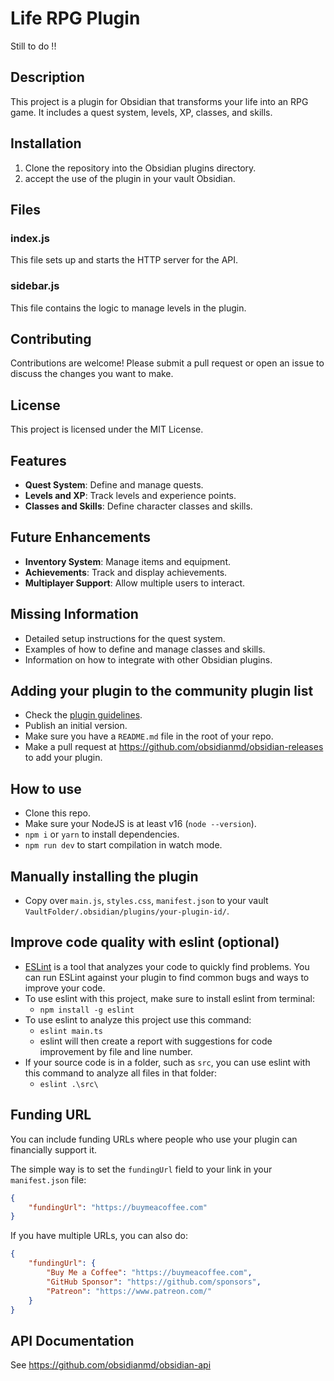 # Life RPG Plugin

Still to do !!

<!-- todo -->

## Description
This project is a plugin for Obsidian that transforms your life into an RPG game. It includes a quest system, levels, XP, classes, and skills.

## Installation
1. Clone the repository into the Obsidian plugins directory.
2. accept the use of the plugin in your vault Obsidian.

## Files
### index.js
This file sets up and starts the HTTP server for the API.

### sidebar.js
This file contains the logic to manage levels in the plugin.

## Contributing
Contributions are welcome! Please submit a pull request or open an issue to discuss the changes you want to make.

## License
This project is licensed under the MIT License.

## Features
- **Quest System**: Define and manage quests.
- **Levels and XP**: Track levels and experience points.
- **Classes and Skills**: Define character classes and skills.

## Future Enhancements
- **Inventory System**: Manage items and equipment.
- **Achievements**: Track and display achievements.
- **Multiplayer Support**: Allow multiple users to interact.

## Missing Information
- Detailed setup instructions for the quest system.
- Examples of how to define and manage classes and skills.
- Information on how to integrate with other Obsidian plugins.

## Adding your plugin to the community plugin list

- Check the [plugin guidelines](https://docs.obsidian.md/Plugins/Releasing/Plugin+guidelines).
- Publish an initial version.
- Make sure you have a `README.md` file in the root of your repo.
- Make a pull request at https://github.com/obsidianmd/obsidian-releases to add your plugin.

## How to use

- Clone this repo.
- Make sure your NodeJS is at least v16 (`node --version`).
- `npm i` or `yarn` to install dependencies.
- `npm run dev` to start compilation in watch mode.

## Manually installing the plugin

- Copy over `main.js`, `styles.css`, `manifest.json` to your vault `VaultFolder/.obsidian/plugins/your-plugin-id/`.

## Improve code quality with eslint (optional)
- [ESLint](https://eslint.org/) is a tool that analyzes your code to quickly find problems. You can run ESLint against your plugin to find common bugs and ways to improve your code. 
- To use eslint with this project, make sure to install eslint from terminal:
  - `npm install -g eslint`
- To use eslint to analyze this project use this command:
  - `eslint main.ts`
  - eslint will then create a report with suggestions for code improvement by file and line number.
- If your source code is in a folder, such as `src`, you can use eslint with this command to analyze all files in that folder:
  - `eslint .\src\`

## Funding URL

You can include funding URLs where people who use your plugin can financially support it.

The simple way is to set the `fundingUrl` field to your link in your `manifest.json` file:

```json
{
    "fundingUrl": "https://buymeacoffee.com"
}
```

If you have multiple URLs, you can also do:

```json
{
    "fundingUrl": {
        "Buy Me a Coffee": "https://buymeacoffee.com",
        "GitHub Sponsor": "https://github.com/sponsors",
        "Patreon": "https://www.patreon.com/"
    }
}
```

## API Documentation

See https://github.com/obsidianmd/obsidian-api
